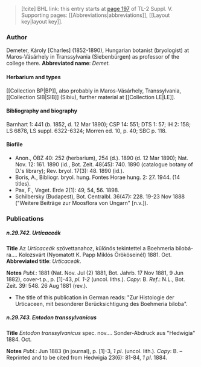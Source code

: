 > [!cite] BHL link: this entry starts at [page 197](https://www.biodiversitylibrary.org/page/33259243) of TL-2 Suppl. V.
> Supporting pages: [[Abbreviations|abbreviations]], [[Layout key|layout key]].

### Author

Demeter, Károly \[Charles\] (1852-1890), Hungarian botanist (bryologist) at Maros-Vásárhely in Transsylvania (Siebenbürgen) as professor of the college there. 
**Abbreviated name**: *Demet.*

#### Herbarium and types

[[Collection BP|BP]], also probably in Maros-Vásárhely, Transsylvania, [[Collection SIB|SIB]] (Sibiu), further material at [[Collection LE|LE]].

#### Bibliography and biography

Barnhart 1: 441 (b. 1852, d. 12 Mar 1890); CSP 14: 551; DTS 1: 57; IH 2: 158; LS 6878, LS suppl. 6322-6324; Morren ed. 10, p. 40; SBC p. 118.

#### Biofile

- Anon., ÖBZ 40: 252 (herbarium), 254 (d.). 1890 (d. 12 Mar 1890); Nat. Nov. 12: 161. 1890 (id., Bot. Zeit. 48(45): 740. 1890 (catalogue botany of D.'s library); Rev. bryol. 17(3): 48. 1890 (id.).
- Boris, A., Bibliogr. bryol. hung. Fontes Horae hung. 2: 27. 1944. (14 titles).
- Pax, F., Veget. Erde 2(1): 49, 54, 56. 1898.
- Schilbersky (Budapest), Bot. Centralbl. 36(47): 228. 19-23 Nov 1888 ("Weitere Beiträge zur Moosflora von Ungarn" \[n.v.\]).

### Publications

##### n.29.742. Urticaceák

**Title**
Az *Urticaceák* szövettanahoz, különös tekintettel a Boehmeria bilobá-ra.... Kolozsvárt (Nyomatott K. Papp Miklós Örököseinél) 1881. Oct.
**Abbreviated title**: *Urticaceák*.

**Notes**
*Publ*.: 1881 (Nat. Nov. Jul (2) 1881, Bot. Jahrb. 17 Nov 1881, 9 Jun 1882), cover-t.p., p. \[1\]-43, *pl. 1-2* (uncol. liths.). *Copy*: B.
*Ref*.: N.L., Bot. Zeit. 39: 548. 26 Aug 1881 (rev.).
- The title of this publication in German reads: "Zur Histologie der Urticaceen, mit besonderer Berücksichtigung des Boehmeria biloba".

##### n.29.743. Entodon transsylvanicus

**Title**
*Entodon transsylvanicus* spec. nov.... Sonder-Abdruck aus "Hedwigia" 1884. Oct.

**Notes**
*Publ*.: Jun 1883 (in journal), p. \[1\]-3, *1 pl*. (uncol. lith.). *Copy*: B. – Reprinted and to be cited from Hedwigia 23(6): 81-84, *1 pl*. 1884.

